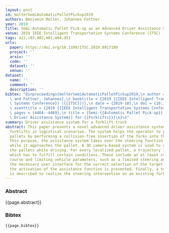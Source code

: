 ```yaml
---
layout: post
id: molterSemiAutomaticPalletPickup2019
authors: Benjamin Molter, Johannes Fottner
year: 2019
title: Semi-Automatic Pallet Pick-up as an Advanced Driver Assistance System for Forklifts
venue: 2019 IEEE Intelligent Transportation Systems Conference (ITSC)
tags: a22,c03,d02,m01,m04,d51
urls:
  paper: https://doi.org/10.1109/ITSC.2019.8917189
  project: ''
  arxiv: ''
  code: ''
  dataset: ''
  venue: ''
dataset:
  name: ''
  comment: ''
  description: ''
bibtex: "@inproceedings{molterSemiAutomaticPalletPickup2019,\n author = {Molter, Benjamin\
  \ and Fottner, Johannes},\n booktitle = {2019 {{IEEE Intelligent Transportation\
  \ Systems Conference}} ({{ITSC}})},\n date = {2019-10},\n doi = {10.1109/ITSC.2019.8917189},\n\
  \ eventtitle = {2019 {{IEEE Intelligent Transportation Systems Conference}} ({{ITSC}})},\n\
  \ pages = {4464--4469},\n title = {Semi-{{Automatic Pallet Pick-up}} as an {{Advanced\
  \ Driver Assistance System}} for {{Forklifts}}}\n}\n"
summary: Driver assistance system for a forklift truck
abstract: This paper presents a novel advanced driver assistance system for human-operated
  forklifts in logistical scenarios. The system helps the operator to pick up wooden
  pallets by performing a collision-free insertion of the forks into the pallet. For
  this purpose, the assistance system takes over the steering function of the vehicle
  while it approaches the pallet. A 3D camera-based system is used to detect and localize
  the pallets while driving. For every localized pallet, a trajectory is calculated
  which has to fulfill certain conditions. These include an at least curvature continuous
  course and limiting vehicle parameters, such as a limited steering angle. Furthermore,
  the necessary user interface for the correct selection of the target pallet and
  the activation of the assistance function is presented. Finally, a technical method
  is described to realize the steering intervention on an existing forklift.
---
```


### Abstract

{{page.abstract}}

### Bibtex

```
{{page.bibtex}}
```
            